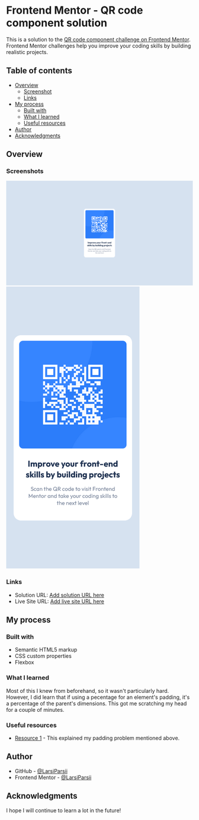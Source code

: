 # Frontend Mentor - QR code component solution

This is a solution to the [QR code component challenge on Frontend Mentor](https://www.frontendmentor.io/challenges/qr-code-component-iux_sIO_H). Frontend Mentor challenges help you improve your coding skills by building realistic projects. 

## Table of contents

- [Overview](#overview)
  - [Screenshot](#screenshot)
  - [Links](#links)
- [My process](#my-process)
  - [Built with](#built-with)
  - [What I learned](#what-i-learned)
  - [Useful resources](#useful-resources)
- [Author](#author)
- [Acknowledgments](#acknowledgments)

## Overview

### Screenshots

![Screenshot of desktop view](./screenshots/qr-screenshot-desktop.png)
![Screenshot of mobile view](./screenshots/qr-screenshot-mobile.png)


### Links

- Solution URL: [Add solution URL here](https://your-solution-url.com)
- Live Site URL: [Add live site URL here](https://your-live-site-url.com)


## My process

### Built with

- Semantic HTML5 markup
- CSS custom properties
- Flexbox


### What I learned

Most of this I knew from beforehand, so it wasn't particularly hard. However, I did learn that if using a pecentage for an element's padding, it's a percentage of the parent's dimensions. This got me scratching my head for a couple of minutes.


### Useful resources

- [Resource 1](https://css-tricks.com/oh-hey-padding-percentage-is-based-on-the-parent-elements-width/) - This explained my padding problem mentioned above.


## Author

- GitHub - [@LarsiParsii](https://github.com/LarsiParsii)
- Frontend Mentor - [@LarsiParsii](https://www.frontendmentor.io/profile/LarsiParsii)


## Acknowledgments

I hope I will continue to learn a lot in the future!